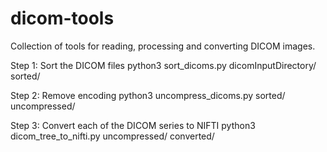 # dicom-tools
Collection of tools for reading, processing and converting DICOM images.

Step 1: Sort the DICOM files
python3 sort_dicoms.py  dicomInputDirectory/ sorted/

Step 2: Remove encoding
python3 uncompress_dicoms.py sorted/ uncompressed/

Step 3: Convert each of the DICOM series to NIFTI
python3 dicom_tree_to_nifti.py uncompressed/ converted/

